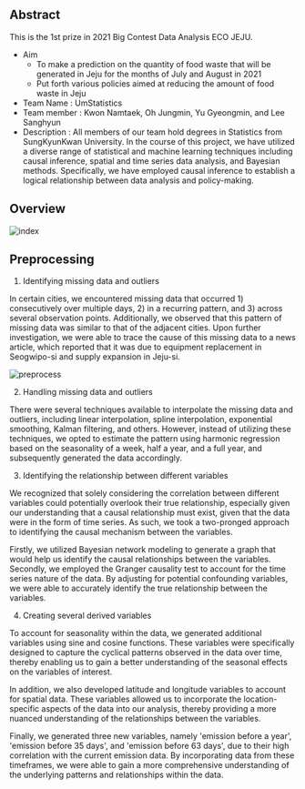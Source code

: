 ## Abstract

This is the 1st prize in 2021 Big Contest Data Analysis ECO JEJU.
+ Aim
  + To make a prediction on the quantity of food waste that will be generated in Jeju for the months of July and August in 2021
  + Put forth various policies aimed at reducing the amount of food waste in Jeju
+ Team Name : UmStatistics
+ Team member : Kwon Namtaek, Oh Jungmin, Yu Gyeongmin, and Lee Sanghyun
+ Description : All members of our team hold degrees in Statistics from SungKyunKwan University. In the course of this project, we have utilized a diverse range of statistical and machine learning techniques including causal inference, spatial and time series data analysis, and Bayesian methods. Specifically, we have employed causal inference to establish a logical relationship between data analysis and policy-making.

## Overview
![index](https://user-images.githubusercontent.com/122112150/221743208-441cc824-2fef-4189-a1b0-c9611672974c.png)

## Preprocessing
1. Identifying missing data and outliers  

In certain cities, we encountered missing data that occurred 1) consecutively over multiple days, 2) in a recurring pattern, and 3) across several observation points. Additionally, we observed that this pattern of missing data was similar to that of the adjacent cities. Upon further investigation, we were able to trace the cause of this missing data to a news article, which reported that it was due to equipment replacement in Seogwipo-si and supply expansion in Jeju-si.

![preprocess](https://user-images.githubusercontent.com/122112150/221745455-dc70b284-a119-43f5-93c0-9de12b89b998.png)

2. Handling missing data and outliers

There were several techniques available to interpolate the missing data and outliers, including linear interpolation, spline interpolation, exponential smoothing, Kalman filtering, and others. However, instead of utilizing these techniques, we opted to estimate the pattern using harmonic regression based on the seasonality of a week, half a year, and a full year, and subsequently generated the data accordingly.


3. Identifying the relationship between different variables

We recognized that solely considering the correlation between different variables could potentially overlook their true relationship, especially given our understanding that a causal relationship must exist, given that the data were in the form of time series. As such, we took a two-pronged approach to identifying the causal mechanism between the variables.

Firstly, we utilized Bayesian network modeling to generate a graph that would help us identify the causal relationships between the variables. Secondly, we employed the Granger causality test to account for the time series nature of the data. By adjusting for potential confounding variables, we were able to accurately identify the true relationship between the variables.


4. Creating several derived variables

To account for seasonality within the data, we generated additional variables using sine and cosine functions. These variables were specifically designed to capture the cyclical patterns observed in the data over time, thereby enabling us to gain a better understanding of the seasonal effects on the variables of interest.

In addition, we also developed latitude and longitude variables to account for spatial data. These variables allowed us to incorporate the location-specific aspects of the data into our analysis, thereby providing a more nuanced understanding of the relationships between the variables.

Finally, we generated three new variables, namely 'emission before a year', 'emission before 35 days', and 'emission before 63 days', due to their high correlation with the current emission data. By incorporating data from these timeframes, we were able to gain a more comprehensive understanding of the underlying patterns and relationships within the data.

